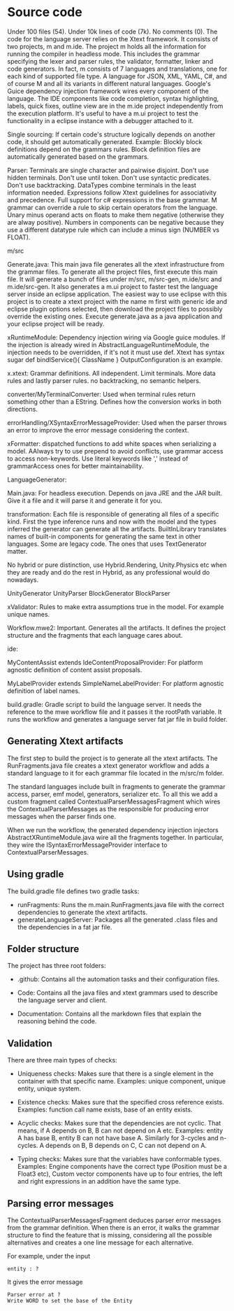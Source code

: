 # Source code

Under 100 files (54). Under 10k lines of code (7k). No comments (0). The code for the language server relies on the Xtext framework. It consists of two projects, m and m.ide. The project m holds all the information for running the compiler in headless mode. This includes the grammar specifying the lexer and parser rules, the validator, formatter, linker and code generators.
In fact, m consists of 7 languages and translations, one for each kind of supported file type. A language for JSON, XML, YAML, C#, and of course M and all its variants in different natural languages. Google's Guice dependency injection framework wires every component of the language. The IDE components like code completion, syntax highlighting, labels, quick fixes, outline view are in
the m.ide project independently from the execution platform. It's useful to have a m.ui project to test the functionality in a eclipse instance with a debugger attached to it.

Single sourcing: If certain code's structure logically depends on another code, it should get automatically generated. Example: Blockly block definitions depend on the grammars rules. Block definition files are automatically generated based on the grammars.

Parser: Terminals are single character and pairwise disjoint. Don't use hidden terminals. Don't use until token. Don't use syntactic predicates. Don't use backtracking. DataTypes combine terminals in the least information needed. Expressions follow Xtext guidelines for associativity and precedence. Full support for c# expressions in the base grammar. M grammar can override a rule to skip certain operators from the language. Unary minus operand acts on floats to make them negative (otherwise they are alway positive). Numbers in components can be negative because they use a different datatype rule which can include a minus sign (NUMBER vs FLOAT).

m/src

Generate.java: This main java file generates all the xtext infrastructure from the grammar files. To generate all the project files, first execute this main file. It will generate a bunch of files under m/src, m/src-gen, m.ide/src and m.ide/src-gen. It also generates a m.ui project to faster test the language server inside an eclipse application.
The easiest way to use eclipse with this project is to create a xtext project with the name m first with generic ide and eclipse plugin options selected, then download the project files to possibly override the existing ones. Execute generate.java as a java application and your eclipse project will be ready.

xRuntimeModule: Dependency injection wiring via Google guice modules. If the injection is already wired in AbstractLanguageRuntimeModule, the injection needs to be overridden, if it's not it must use def. Xtext has syntax sugar def bindIService(){ ClassName } OutputConfiguration is an example.

x.xtext: Grammar definitions. All independent. Limit terminals. More data rules and lastly parser rules. no backtracking, no semantic helpers.

converter/MyTerminalConverter: Used when terminal rules return something other than a EString. Defines how the conversion works in both directions.

errorHandling/XSyntaxErrorMessageProvider: Used when the parser throws an error to improve the error message considering the context.

xFormatter: dispatched functions to add white spaces when serializing a model.
AAlways try to use prepend to avoid conflicts, use grammar access to access non-keywords. Use literal keywords like ',' instead of grammarAccess ones for better maintainability.

LanguageGenerator:

Main.java: For headless execution. Depends on java JRE and the JAR built. Give it a file and it will parse it and generate it for you.

transformation: Each file is responsible of generating all files of a specific kind. First the type inference runs and now with the model and the types inferred the generator can generate all the artifacts. BuiltInLibrary translates names of built-in components for generating the same text in other languages. Some are legacy code. The ones that uses TextGenerator matter.

  No hybrid or pure distinction, use Hybrid.Rendering, Unity.Physics etc when they are ready and do the rest in Hybrid, as any professional would do nowadays.

  UnityGenerator UnityParser BlockGenerator BlockParser

xValidator: Rules to make extra assumptions true in the model. For example unique names.

Workflow.mwe2: Important. Generates all the artifacts. It defines the project structure and the fragments that each language cares about.

ide:

MyContentAssist extends IdeContentProposalProvider: For platform agnostic definition of content assist proposals.

MyLabelProvider extends SimpleNameLabelProvider: For platform agnostic definition of label names.

build.gradle: Gradle script to build the language server. It needs the reference to the mwe workflow file and it passes it the rootPath variable. It runs the workflow and generates a language server fat jar file in build folder.

## Generating Xtext artifacts

The first step to build the project is to generate all the xtext artifacts. The RunFragments.java file creates a xtext generator workflow and adds a standard language to it for each grammar file located in the m/src/m folder.

The standard languages include built in fragments to generate the grammar access, parser, emf model, generators, serializer etc. To all this we add a custom fragment called ContextualParserMessagesFragment which wires the ContextualParserMessages as the responsible for producing error messages when the parser finds one.

When we run the workflow, the generated dependency injection injectors AbstractXRuntimeModule.java wire all the fragments together. In particular, they wire the ISyntaxErrorMessageProvider interface to ContextualParserMessages.

## Using gradle

The build.gradle file defines two gradle tasks:

- runFragments: Runs the m.main.RunFragments.java file with the correct dependencies to generate the xtext artifacts.
- generateLanguageServer: Packages all the generated .class files and the dependencies in a fat jar file.

## Folder structure

The project has three root folders:

- .github: Contains all the automation tasks and their configuration files.

- Code: Contains all the java files and xtext grammars used to describe the language server and client.

- Documentation: Contains all the markdown files that explain the reasoning behind the code.

## Validation

There are three main types of checks:

- Uniqueness checks: Makes sure that there is a single element in the container with that specific name. Examples: unique component, unique entity, unique system.

- Existence checks: Makes sure that the specified cross reference exists. Examples: function call name exists, base of an entity exists.

- Acyclic checks: Makes sure that the dependencies are not cyclic. That means, if A depends on B, B can not depend on A etc. Examples: entity A has base B, entity B can not have base A. Similarly for 3-cycles and n-cycles. A depends on B, B depends on C, C can not depend on A.

- Typing checks: Makes sure that the variables have conformable types. Examples: Engine components have the correct type (Position must be a Float3 etc), Custom vector components have up to four entries, the left and right expressions in an addition have the same type.

## Parsing error messages

The ContextualParserMessagesFragment deduces parser error messages from the grammar definition.
When there is an error, it walks the grammar structure to find the feature that is missing, considering all the possible alternatives and creates a one line message for each alternative.

For example, under the input

~~~ {.set .parser1 .main.m}
entity : ?
~~~

It gives the error message

~~~ {.check .parser1 .error}
Parser error at ?
Write WORD to set the base of the Entity
~~~
